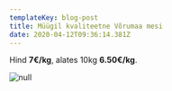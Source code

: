 ```yaml
---
templateKey: blog-post
title: Müügil kvaliteetne Võrumaa mesi
date: 2020-04-12T09:36:14.381Z
---
```

Hind **7€/kg**, alates 10kg **6.50€/kg**.

![null](/img/img-20190630-wa0000.jpg)

